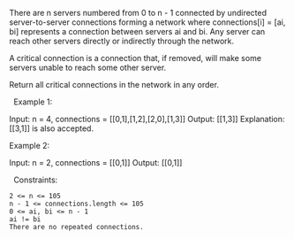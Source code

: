 There are n servers numbered from 0 to n - 1 connected by undirected server-to-server connections forming a network where connections[i] = [ai, bi] represents a connection between servers ai and bi. Any server can reach other servers directly or indirectly through the network.

A critical connection is a connection that, if removed, will make some servers unable to reach some other server.

Return all critical connections in the network in any order.

 
Example 1:

Input: n = 4, connections = [[0,1],[1,2],[2,0],[1,3]]
Output: [[1,3]]
Explanation: [[3,1]] is also accepted.


Example 2:

Input: n = 2, connections = [[0,1]]
Output: [[0,1]]


 
Constraints:


	2 <= n <= 105
	n - 1 <= connections.length <= 105
	0 <= ai, bi <= n - 1
	ai != bi
	There are no repeated connections.

